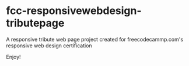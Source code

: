 # fcc-responsivewebdesign-tributepage

A responsive tribute web page project created for freecodecammp.com's responsive web design certification

Enjoy!
